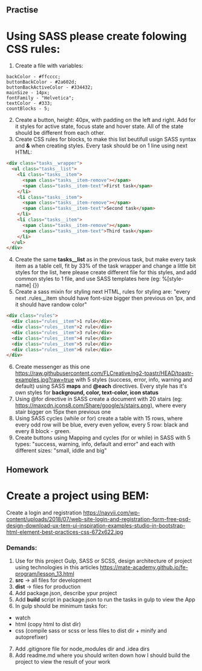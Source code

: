 ## Practise

# Using SASS please create folowing CSS rules:

1. Create a file with variables:

```
backColor - #ffcccc;
buttonBackColor - #2a602d;
buttonBackActiveColor - #334432;
mainSize - 14px;
fontFamily - "Helvetica";
textColor - #333;
countBlocks - 5;
```
2. Create a button, height: 40px, with padding on the left and right. Add for it styles for active state, focus state and hover state. All of the state should be different from each other.
3. Create CSS rules for blocks, to make this list beutifull usign SASS syntax and **&** when creating styles. Every task should be on 1 line using next HTML:
```html
<div class="tasks__wrapper">
  <ul class="tasks__list">
    <li class="tasks__item">
      <span class="tasks__item-remove"></span>
      <span class="tasks__item-text">First task</span>
    </li>
    <li class="tasks__item">
      <span class="tasks__item-remove"></span>
      <span class="tasks__item-text">Second task</span>
    </li>
    <li class="tasks__item">
      <span class="tasks__item-remove"></span>
      <span class="tasks__item-text">Third task</span>
    </li>
  </ul>
</div>
```
4. Create the same **tasks__list** as in the previous task, but make every task item as a table cell, fit by 33% of the task wrapper and change a little bit styles for the list, here please create different file for this styles, and add common styles to 1 file, and use SASS templates here (eg: %[style-name] {})
5. Create a sass mixin for styling next HTML, rules for styling are: "every next .rules__item should have font-size bigger then previous on 1px, and it should have randow color"
```html
<div class="rules">
  <div class="rules__item">1 rule</div>
  <div class="rules__item">2 rule</div>
  <div class="rules__item">3 rule</div>
  <div class="rules__item">4 rule</div>
  <div class="rules__item">5 rule</div>
  <div class="rules__item">6 rule</div>
</div>
```
6. Create messenger as this one https://raw.githubusercontent.com/FLCreative/ng2-toastr/HEAD/toastr-examples.jpg?raw=true with 5 styles (success, error, info, warning and default) using SASS **maps** and **@each** directives. Every style has it's own styles for **background, color, text-color, icon status**
7. Using @for directive in SASS create a document with 20 stairs (eg: https://maxcdn.icons8.com/Share/google/s/stairs.png), where every stair bigger on 15px then previous one
8. Using SASS cycles (while or for) create a table with 15 rows, where every odd row will be blue, every even yellow, every 5 row: black and every 8 block - green.
9. Create buttons using Mapping and cycles (for or while) in SASS with 5 types: "success, warning, info, default and error" and each with different sizes: "small, iddle and big"

## Homework
# Create a project using BEM:

Create a login and registration https://nayvii.com/wp-content/uploads/2018/07/web-site-login-and-registration-form-free-psd-design-download-ux-tem-ui-inspiration-examples-studio-in-bootstrap-html-element-best-practices-css-672x622.jpg

### Demands:

1. Use for this project Gulp, SASS or SCSS, design architecture of project using technologies in this articles https://mate-academy.github.io/fe-program/lesson_13.html
2. **src** -> all files for development
3. **dist** -> files for production
4. Add package.json, describe ypur project
5. Add **build** script in package.json to run the tasks in gulp to view the App
6. In gulp should be minimum tasks for:
  - watch
  - html (copy html to dist dir)
  - css (compile sass or scss or less files to dist dir + minify and autoprefixer)
7. Add .gitignore file for node_modules dir and .idea dirs
8. Add readme.md where you should writen down how I should build the project to view the result of your work
